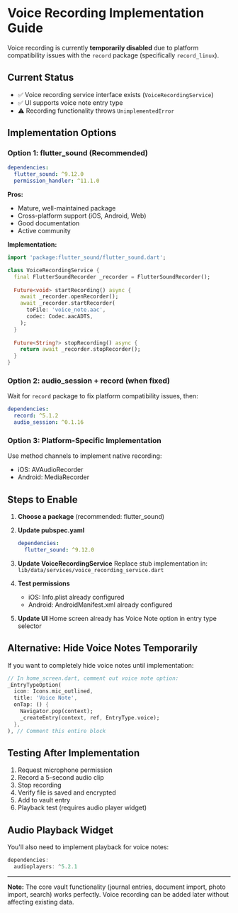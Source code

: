 # Voice Recording Implementation Guide

Voice recording is currently **temporarily disabled** due to platform compatibility issues with the `record` package (specifically `record_linux`).

## Current Status

- ✅ Voice recording service interface exists (`VoiceRecordingService`)
- ✅ UI supports voice note entry type
- ⚠️ Recording functionality throws `UnimplementedError`

## Implementation Options

### Option 1: flutter_sound (Recommended)

```yaml
dependencies:
  flutter_sound: ^9.12.0
  permission_handler: ^11.1.0
```

**Pros:**
- Mature, well-maintained package
- Cross-platform support (iOS, Android, Web)
- Good documentation
- Active community

**Implementation:**
```dart
import 'package:flutter_sound/flutter_sound.dart';

class VoiceRecordingService {
  final FlutterSoundRecorder _recorder = FlutterSoundRecorder();
  
  Future<void> startRecording() async {
    await _recorder.openRecorder();
    await _recorder.startRecorder(
      toFile: 'voice_note.aac',
      codec: Codec.aacADTS,
    );
  }
  
  Future<String?> stopRecording() async {
    return await _recorder.stopRecorder();
  }
}
```

### Option 2: audio_session + record (when fixed)

Wait for `record` package to fix platform compatibility issues, then:

```yaml
dependencies:
  record: ^5.1.2
  audio_session: ^0.1.16
```

### Option 3: Platform-Specific Implementation

Use method channels to implement native recording:
- iOS: AVAudioRecorder
- Android: MediaRecorder

## Steps to Enable

1. **Choose a package** (recommended: flutter_sound)

2. **Update pubspec.yaml**
   ```yaml
   dependencies:
     flutter_sound: ^9.12.0
   ```

3. **Update VoiceRecordingService**
   Replace stub implementation in:
   `lib/data/services/voice_recording_service.dart`

4. **Test permissions**
   - iOS: Info.plist already configured
   - Android: AndroidManifest.xml already configured

5. **Update UI**
   Home screen already has Voice Note option in entry type selector

## Alternative: Hide Voice Notes Temporarily

If you want to completely hide voice notes until implementation:

```dart
// In home_screen.dart, comment out voice note option:
_EntryTypeOption(
  icon: Icons.mic_outlined,
  title: 'Voice Note',
  onTap: () {
    Navigator.pop(context);
    _createEntry(context, ref, EntryType.voice);
  },
), // Comment this entire block
```

## Testing After Implementation

1. Request microphone permission
2. Record a 5-second audio clip
3. Stop recording
4. Verify file is saved and encrypted
5. Add to vault entry
6. Playback test (requires audio player widget)

## Audio Playback Widget

You'll also need to implement playback for voice notes:

```dart
dependencies:
  audioplayers: ^5.2.1
```

---

**Note:** The core vault functionality (journal entries, document import, photo import, search) works perfectly. Voice recording can be added later without affecting existing data.
